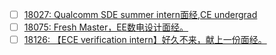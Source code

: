 - [ ] [18027: Qualcomm SDE summer intern面经,CE undergrad](http://instant.1point3acres.com/thread/18027)
- [ ] [18075: Fresh Master，EE数电设计面经。](http://instant.1point3acres.com/thread/18075)
- [ ] [18126: 【ECE verification intern】好久不来，献上一份面经。](http://instant.1point3acres.com/thread/18126)
